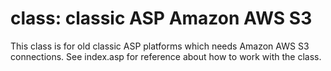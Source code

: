 # class: classic ASP Amazon AWS S3
This class is for old classic ASP platforms which needs Amazon AWS S3 connections. See index.asp for reference about how to work with the class.
